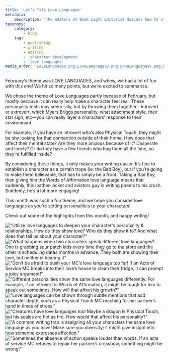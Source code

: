 ```yaml
---
title: 'Let’s Talk Love Languages'
metadata:
    description: 'The editors at Book Light Editorial discuss how to utilize love languages to deepen your writing and character growth'
taxonomy:
    category:
        - blog
    tag:
        - publishing
        - writing
        - editing
        - 'character development'
        - 'love languages'
media_order: 'LoveLanguages.png,LoveLanguages2.png,LoveLanguages5.png,LoveLanguages3.png,LoveLanguages8.png,LoveLanguages6.png,LoveLanguages7.png,BLE_LoveLanguages.png,BLE_LoveLanguages2.png'
---
```


February’s theme was LOVE LANGUAGES, and whew, we had a lot of fun with this one! We hit so many points, but we’re excited to summarize. 

We chose the theme of Love Languages partly because of February, but mostly because it can really help make a character feel real. These personality tests may seem silly, but by throwing them together—introvert or extrovert, which Myers Briggs personality, what attachment style, their star sign, etc—you can really layer a characters’ response to their environment. 

For example, if you have an introvert who’s also Physical Touch, they might be shy looking for that connection outside of their home. How does that affect their mental state? Are they more anxious because of it? Desperate and lonely? Or do they have a few friends who hug them all the time, so they’re fulfilled inside? 

By considering these things, it only makes your writing easier. It’s fine to establish a character as a certain trope (ie: the Bad Boy), but if you’re going to make them believable, that has to simply be a front. Taking a Bad Boy, then giving him the Words of Affirmation love language means that suddenly, this leather-jacket and aviators guy is writing poems to his crush. Suddenly, he’s a lot more engaging! 

This month was such a fun theme, and we hope you consider love languages as you’re setting personalities to your characters!

Check out some of the highlights from this month, and happy writing!

!["Utilize love languages to deepen your character's personality & relationships. How do they show love? Who do they show it to? And what does that tell us about your character?"](BLE_LoveLanguages.png?cropResize=300,300)
!["What happens when two characters speak different love languages? One is grabbing sour patch kids every time they go to the store and the other is scheduling dates months in advance. They both are showing their love, but neither is hearing it"](BLE_LoveLanguages2.png?cropResize=300,300)
!["Don’t be afraid to push your MC’s love language too far! If an Acts of Service MC breaks into their love’s house to clean their fridge, it can prompt a juicy argument!"](LoveLanguages2.png?cropResize=300,300)
!["Different personalities show the same love languages differently. For example, if an introvert is Words of Affirmation, it might be tough for him to speak out sometimes. How will that affect his growth?"](LoveLanguages3.png?cropResize=300,300)
!["Love languages can be shown through subtle mentions that add character depth, such as a Physical Touch MC reaching for her partner’s hand in times of stress."](LoveLanguages5.png?cropResize=300,300)
!["Creatures have love languages too! Maybe a dragon is Physical Touch, but his scales are hot as fire. How would that affect his personality?"](LoveLanguages6.png?cropResize=300,300)
!["A common writing trap is assigning all your characters the same love language as you have! Make sure you diversify; it might give insight into how someone expresses affection."](LoveLanguages7.png?cropResize=300,300)
!["Sometimes the absence of action speaks louder than words. If an acts of service MC refuses to repair her partner’s crossbow, something might be wrong!"](LoveLanguages8.png?cropResize=300,300)